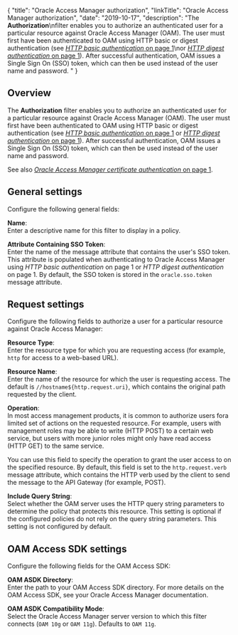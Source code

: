 {
"title": "Oracle Access Manager authorization",
"linkTitle": "Oracle Access Manager authorization",
"date": "2019-10-17",
"description": "The **Authorization**\\nfilter enables you to authorize an authenticated user for a particular resource against Oracle Access Manager (OAM). The user must first have been authenticated to OAM using HTTP basic or digest authentication (see [*HTTP basic authentication* on page 1](%3Ca%20href=)\\nor [*HTTP digest authentication* on page 1](%3Ca%20href=)). After successful authentication, OAM issues a Single Sign On (SSO) token, which can then be used instead of the user name and password. "
}
﻿
<div id="p_connector_oam_authz_over">

Overview
--------

The **Authorization**
filter enables you to authorize an authenticated user for a particular resource against Oracle Access Manager (OAM). The user must first have been authenticated to OAM using HTTP basic or digest authentication (see [*HTTP basic authentication* on page 1](authn_http_basic.htm)
or [*HTTP digest authentication* on page 1](authn_http_digest.htm)). After successful authentication, OAM issues a Single Sign On (SSO) token, which can then be used instead of the user name and password.

See also [*Oracle Access Manager certificate authentication* on page 1](connector_oam_authn_cert.htm).

</div>

<div id="p_connector_oam_authz_gen_conf">

General settings
----------------

Configure the following general fields:

**Name**:\
Enter a descriptive name for this filter to display in a policy.

**Attribute Containing SSO Token**:\
Enter the name of the message attribute that contains the user's SSO token. This attribute is populated when authenticating to Oracle Access Manager using *HTTP basic authentication* on page 1
or *HTTP digest authentication* on page 1. By default, the SSO token is stored in the `oracle.sso.token`
message attribute.

</div>

<div id="p_connector_oam_authz_request_conf">

Request settings
----------------

Configure the following fields to authorize a user for a particular resource against Oracle Access Manager:

**Resource Type**:\
Enter the resource type for which you are requesting access (for example, `http`
for access to a web-based URL).

**Resource Name**:\
Enter the name of the resource for which the user is requesting access. The default is `//hostname${http.request.uri}`, which contains the original path requested by the client.

**Operation**:\
In most access management products, it is common to authorize users fora limited set of actions on the requested resource. For example, users with management roles may be able to write (HTTP POST) to a certain web service, but users with more junior roles might only have read access (HTTP GET) to the same service.

You can use this field to specify the operation to grant the user access to on the specified resource. By default, this field is set to the `http.request.verb`
message attribute, which contains the HTTP verb used by the client to send the message to the API Gateway (for example, POST).

**Include Query String**:\
Select whether the OAM server uses the HTTP query string parameters to determine the policy that protects this resource. This setting is optional if the configured policies do not rely on the query string parameters. This setting is not configured by default.

</div>

<div id="p_connector_oam_authz_sdk_config">

OAM Access SDK settings
-----------------------

Configure the following fields for the OAM Access SDK:

**OAM ASDK Directory**:\
Enter the path to your OAM Access SDK directory. For more details on the OAM Access SDK, see your Oracle Access Manager documentation.

**OAM ASDK Compatibility Mode**:\
Select the Oracle Access Manager server version to which this filter connects (`OAM 10g`
or `OAM 11g`). Defaults to `OAM 11g`.

</div>
